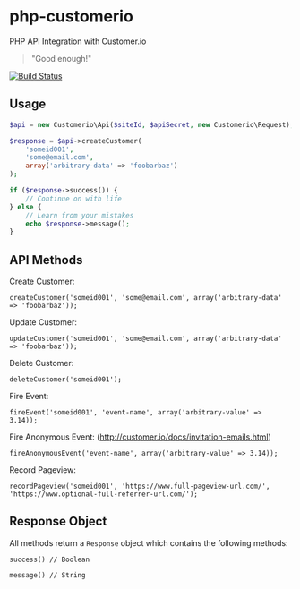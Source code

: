 php-customerio
==============

PHP API Integration with Customer.io

> "Good enough!"

[![Build Status](https://travis-ci.org/UserScape/php-customerio.svg?branch=master)](https://travis-ci.org/UserScape/php-customerio)

## Usage

```php
$api = new Customerio\Api($siteId, $apiSecret, new Customerio\Request);

$response = $api->createCustomer(
    'someid001',
    'some@email.com',
    array('arbitrary-data' => 'foobarbaz')
);

if ($response->success()) {
    // Continue on with life
} else {
    // Learn from your mistakes
    echo $response->message();
}
```

## API Methods

Create Customer:

    createCustomer('someid001', 'some@email.com', array('arbitrary-data' => 'foobarbaz'));

Update Customer:

    updateCustomer('someid001', 'some@email.com', array('arbitrary-data' => 'foobarbaz'));

Delete Customer:

    deleteCustomer('someid001');

Fire Event:

    fireEvent('someid001', 'event-name', array('arbitrary-value' => 3.14));

Fire Anonymous Event: (http://customer.io/docs/invitation-emails.html)

    fireAnonymousEvent('event-name', array('arbitrary-value' => 3.14));

Record Pageview:

    recordPageview('someid001', 'https://www.full-pageview-url.com/', 'https://www.optional-full-referrer-url.com/');

## Response Object

All methods return a `Response` object which contains the following methods:

    success() // Boolean

    message() // String
